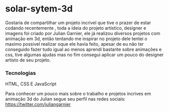 ﻿# solar-sytem-3d

Gostaria de compartilhar um projeto incrivel que tive o prazer de estar codando recentemente , toda a ideia do projeto artistico, designer e imagens foi criado por Julian Garnier, ele já realizou diversos projetos com animação em 3d, então tentando me inspirar no projeto dele tentei o maximo possivel realizar oque ele havia feito, apesar de eu não ter conseguido fazer tudo igual ao menos aprendi bastante sobre animações e css, tive algumas ajudas mas no fim consegui aplicar um pouco do designer artisto de seu projeto.

### Tecnologias

HTML, CSS E JavaScript

Para conhecer um pouco mais sobre o trabalho e projetos incrives em animação 3d do Julian segue seu perfil nas redes sociais: https://twitter.com/juliangarnier

